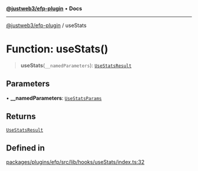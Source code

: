 [**@justweb3/efp-plugin**](../README.md) • **Docs**

***

[@justweb3/efp-plugin](../globals.md) / useStats

# Function: useStats()

> **useStats**(`__namedParameters`): [`UseStatsResult`](../interfaces/UseStatsResult.md)

## Parameters

• **\_\_namedParameters**: [`UseStatsParams`](../interfaces/UseStatsParams.md)

## Returns

[`UseStatsResult`](../interfaces/UseStatsResult.md)

## Defined in

[packages/plugins/efp/src/lib/hooks/useStats/index.ts:32](https://github.com/JustaName-id/JustaName-sdk/blob/dc845c10af242e3ca87d95ef392516ac0bfa8b95/packages/plugins/efp/src/lib/hooks/useStats/index.ts#L32)
